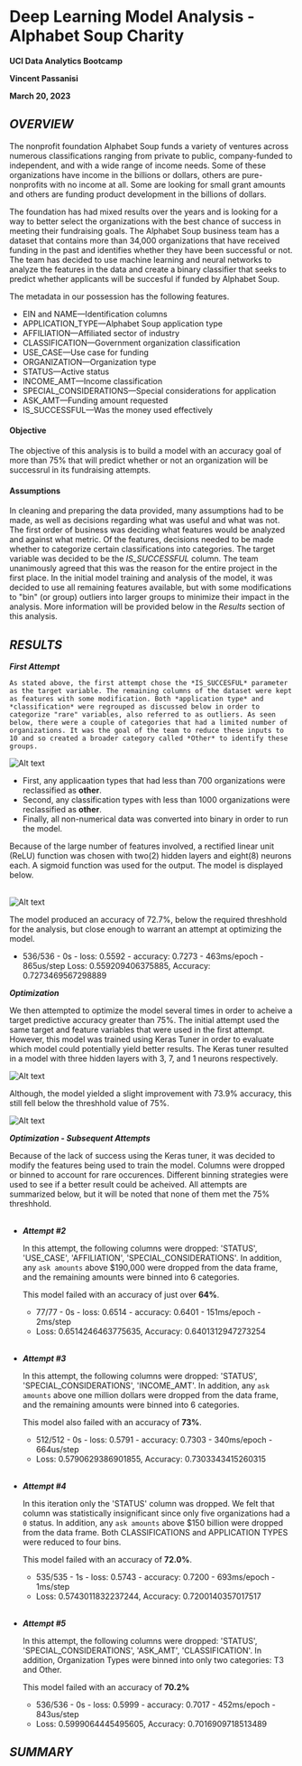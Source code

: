 # **Deep Learning Model Analysis - Alphabet Soup Charity**

**UCI Data Analytics Bootcamp**

**Vincent Passanisi**

**March 20, 2023**

## ***OVERVIEW***

The nonprofit foundation Alphabet Soup funds a variety of ventures across numerous classifications ranging from private to public, company-funded to independent, and with a wide range of income needs. Some of these organizations have income in the billions or dollars, others are pure-nonprofits with no income at all. Some are looking for small grant amounts and others are funding product development in the billions of dollars.

The foundation has had mixed results over the years and is looking for a way to better select the organizations with the best chance of success in meeting their fundraising goals. The Alphabet Soup business team has a dataset that contains more than 34,000 organizations that have received funding in the past and identifies whether they have been successful or not. The team has decided to use machine learning and neural networks to analyze the features in the data and create a binary classifier that seeks to predict whether applicants will be succesful if funded by Alphabet Soup.

The metadata in our possession has the following features.

* EIN and NAME—Identification columns
* APPLICATION_TYPE—Alphabet Soup application type
* AFFILIATION—Affiliated sector of industry
* CLASSIFICATION—Government organization classification
* USE_CASE—Use case for funding
* ORGANIZATION—Organization type
* STATUS—Active status
* INCOME_AMT—Income classification
* SPECIAL_CONSIDERATIONS—Special considerations for application
* ASK_AMT—Funding amount requested
* IS_SUCCESSFUL—Was the money used effectively

#### **Objective**

The objective of this analysis is to build a model with an accuracy goal of more than 75% that will predict whether or not an organization will be successrul in its fundraising attempts.

#### **Assumptions**

In cleaning and preparing the data provided, many assumptions had to be made, as well as decisions regarding what was useful and what was not. The first order of business was deciding what features would be analyzed and against what metric. Of the features, decisions needed to be made whether to categorize certain classifications into categories. The target variable was decided to be the *IS_SUCCESSFUL* column. The team unanimously agreed that this was the reason for the entire project in the first place. In the initial model training and analysis of the model, it was decided to use all remaining features available, but with some modifications to "bin" (or group) outliers into larger groups to minimize their impact in the analysis. More information will be provided below in the *Results* section of this analysis.

## ***RESULTS***

***First Attempt***

    As stated above, the first attempt chose the *IS_SUCCESFUL* parameter as the target variable. The remaining columns of the dataset were kept as features with some modification. Both *application type* and *classification* were regrouped as discussed below in order to categorize "rare" variables, also referred to as outliers. As seen below, there were a couple of categories that had a limited number of organizations. It was the goal of the team to reduce these inputs to 10 and so created a broader category called *Other* to identify these groups.

![Alt text](Deep_Learning_Challenge/images/nunique.png)

* First, any applicaation types that had less than 700 organizations were reclassified as **other**.
* Second, any classification types with less than 1000 organizations were reclassified as **other**.
* Finally, all non-numerical data was converted into binary in order to run the model.

Because of the large number of features involved, a rectified linear unit (ReLU) function was chosen with two(2) hidden layers and eight(8) neurons each. A sigmoid function was used for the output. The model is displayed below.
<br></br>

![Alt text](Deep_Learning_Challenge/images/model1.png)

The model produced an accuracy of 72.7%, below the required threshhold for the analysis, but close enough to warrant an attempt at optimizing the model. 

* 536/536 - 0s - loss: 0.5592 - accuracy: 0.7273 - 463ms/epoch - 865us/step
Loss: 0.559209406375885, Accuracy: 0.7273469567298889

***Optimization***

We then attempted to optimize the model several times in order to acheive a target predictive accuracy greater than 75%. The initial attempt used the same target and feature variables that were used in the first attempt. However, this model was trained using Keras Tuner in order to evaluate which model could potentially yield better results. The Keras tuner resulted in a model with three hidden layers with 3, 7, and 1 neurons respectively.

![Alt text](Deep_Learning_Challenge/images/first_opt.png)

Although, the model yielded a slight improvement with 73.9% accuracy, this still fell below the threshhold value of 75%.

![Alt text](Deep_Learning_Challenge/images/first_opt_model.png)

***Optimization - Subsequent Attempts***

Because of the lack of success using the Keras tuner, it was decided to modify the features being used to train the model. Columns were dropped or binned to account for rare occurences. Different binning strategies were used to see if a better result could be acheived. All attempts are summarized below, but it will be noted that none of them met the 75% threshhold.
<br></br>

* ***Attempt #2***

    In this attempt, the following columns were dropped: 'STATUS', 'USE_CASE', 'AFFILIATION', 'SPECIAL_CONSIDERATIONS'. In addition, any `ask amounts` above $190,000 were dropped from the data frame, and the remaining amounts were binned into 6 categories.

    This model failed with an accuracy of just over **64%**.
    
    * 77/77 - 0s - loss: 0.6514 - accuracy: 0.6401 - 151ms/epoch - 2ms/step
    * Loss: 0.6514246463775635, Accuracy: 0.6401312947273254
<br></br>

* ***Attempt #3***

    In this attempt, the following columns were dropped: 'STATUS', 'SPECIAL_CONSIDERATIONS', 'INCOME_AMT'. In addition, any `ask amounts` above one million dollars were dropped from the data frame, and the remaining amounts were binned into 6 categories.

    This model also failed with an accuracy of **73%**.
    
    * 512/512 - 0s - loss: 0.5791 - accuracy: 0.7303 - 340ms/epoch - 664us/step
    * Loss: 0.5790629386901855, Accuracy: 0.7303343415260315
<br></br>

* ***Attempt #4***

    In this iteration only the 'STATUS' column was dropped. We felt that column was statistically insignificant since only five organizations had a `0` status. In addition, any `ask amounts` above $150 billion were dropped from the data frame. Both CLASSIFICATIONS and APPLICATION TYPES were reduced to four bins.

    This model failed with an accuracy of **72.0%**.
    
    * 535/535 - 1s - loss: 0.5743 - accuracy: 0.7200 - 693ms/epoch - 1ms/step
    * Loss: 0.5743011832237244, Accuracy: 0.7200140357017517
<br></br>

* ***Attempt #5***

    In this attempt, the following columns were dropped: 'STATUS', 'SPECIAL_CONSIDERATIONS', 'ASK_AMT', 'CLASSIFICATION'. In addition, Organization Types were binned into only two categories: T3 and Other.

    This model failed with an accuracy of **70.2%**
    
    * 536/536 - 0s - loss: 0.5999 - accuracy: 0.7017 - 452ms/epoch - 843us/step
    * Loss: 0.5999064445495605, Accuracy: 0.7016909718513489  


## ***SUMMARY***